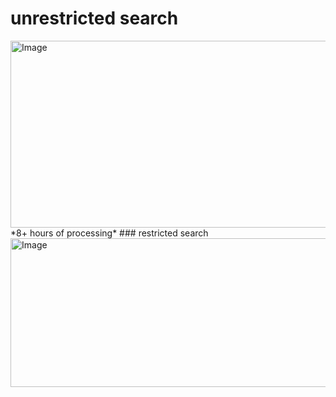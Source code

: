 # unrestricted search
<img width="1564" height="299" alt="Image" src="https://github.com/user-attachments/assets/a350c04d-f688-42dd-be4b-1edbc9095f01" />
*8+ hours of processing*
### restricted search 
<img width="1076" height="238" alt="Image" src="https://github.com/user-attachments/assets/5c4229d1-ee39-4754-8081-5cf87ddaa816" />


